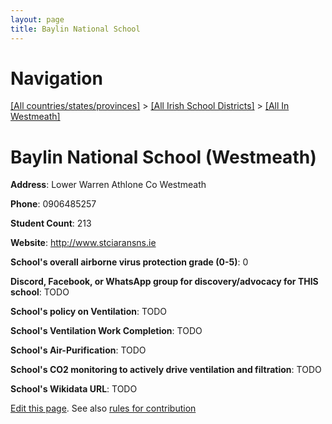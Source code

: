 ```yaml
---
layout: page
title: Baylin National School
---
```

# Navigation

[[All countries/states/provinces]](../../..) > [[All Irish School Districts]](../..) > [[All In Westmeath]](..)

# Baylin National School (Westmeath)

**Address**: Lower Warren Athlone Co Westmeath

**Phone**: 0906485257

**Student Count**: 213

**Website**: <http://www.stciaransns.ie>

**School's overall airborne virus protection grade (0-5)**: 0

**Discord, Facebook, or WhatsApp group for discovery/advocacy for THIS school**: TODO

**School's policy on Ventilation**: TODO

**School's Ventilation Work Completion**: TODO

**School's Air-Purification**: TODO

**School's CO2 monitoring to actively drive ventilation and filtration**: TODO

**School's Wikidata URL**: TODO


[Edit this page](https://github.com/ventilate-schools/Ireland/edit/main/./Westmeath/Baylin_National_School.md). See also [rules for contribution](../../../contribution-rules/)